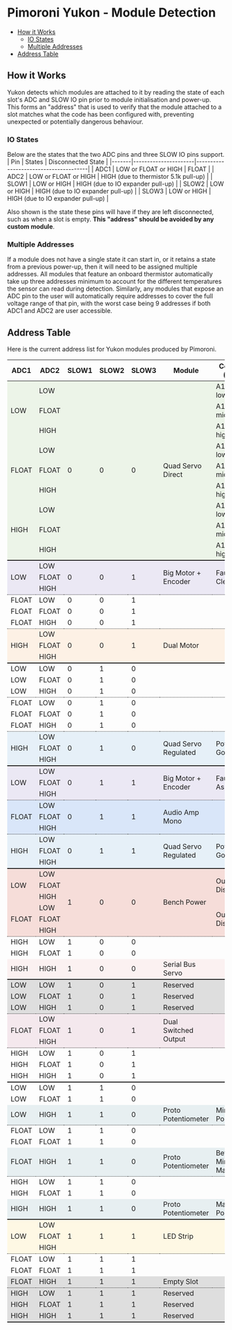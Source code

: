 # Pimoroni Yukon - Module Detection <!-- omit in toc -->

- [How it Works](#how-it-works)
  - [IO States](#io-states)
  - [Multiple Addresses](#multiple-addresses)
- [Address Table](#address-table)

## How it Works

Yukon detects which modules are attached to it by reading the state of each slot's ADC and SLOW IO pin prior to module initialisation and power-up. This forms an "address" that is used to verify that the module attached to a slot matches what the code has been configured with, preventing unexpected or potentially dangerous behaviour.

### IO States

Below are the states that the two ADC pins and three SLOW IO pins support.
| Pin   | States               | Disconnected State                    |
|-------|----------------------|---------------------------------------|
| ADC1  | LOW or FLOAT or HIGH | FLOAT                                 |
| ADC2  | LOW or FLOAT or HIGH | HIGH (due to thermistor 5.1k pull-up) |
| SLOW1 | LOW or HIGH          | HIGH (due to IO expander pull-up)     |
| SLOW2 | LOW or HIGH          | HIGH (due to IO expander pull-up)     |
| SLOW3 | LOW or HIGH          | HIGH (due to IO expander pull-up)     |

Also shown is the state these pins will have if they are left disconnected, such as when a slot is empty. **This "address" should be avoided by any custom module**.

### Multiple Addresses

If a module does not have a single state it can start in, or it retains a state from a previous power-up, then it will need to be assigned multiple addresses. All modules that feature an onboard thermistor automatically take up three addresses minimum to account for the different temperatures the sensor can read during detection. Similarly, any modules that expose an ADC pin to the user will automatically require addresses to cover the full voltage range of that pin, with the worst case being 9 addresses if both ADC1 and ADC2 are user accessible.


## Address Table

Here is the current address list for Yukon modules produced by Pimoroni.

<table>
    <thead>
        <tr>
            <th>ADC1</th><th>ADC2</th><th>SLOW1</th><th>SLOW2</th><th>SLOW3</th><th>Module</th><th>Condition (if any)</th>
        </tr>
    </thead>
    <tbody>
        <!-- Quad Servo Direct -->
        <tr style="background-color:rgba(182, 215, 168, 0.25);">
            <td rowspan=3>LOW</td>
            <td>LOW</td>
            <td rowspan=9>0</td>
            <td rowspan=9>0</td>
            <td rowspan=9>0</td>
            <td rowspan=9>Quad Servo Direct</td>
            <td>A1 low, A2 low</td>
        </tr>
        <tr style="background-color:rgba(182, 215, 168, 0.25);">
            <td>FLOAT</td>
            <td>A1 low, A2 mid</td>
        </tr>
        <tr style="background-color:rgba(182, 215, 168, 0.25);">
            <td>HIGH</td>
            <td>A1 low, A2 high</td>
        </tr>
        <tr style="background-color:rgba(182, 215, 168, 0.25);">
            <td rowspan=3>FLOAT</td>
            <td>LOW</td>
            <td>A1 mid, A2 low</td>
        </tr>
        <tr style="background-color:rgba(182, 215, 168, 0.25);">
            <td>FLOAT</td>
            <td>A1 mid, A2 mid</td>
        </tr>
        <tr style="background-color:rgba(182, 215, 168, 0.25);">
            <td>HIGH</td>
            <td>A1 mid, A2 high</td>
        </tr>
        <tr style="background-color:rgba(182, 215, 168, 0.25);">
            <td rowspan=3>HIGH</td>
            <td>LOW</td>
            <td>A1 high, A2 low</td>
        </tr>
        <tr style="background-color:rgba(182, 215, 168, 0.25);">
            <td>FLOAT</td>
            <td>A1 high, A2 mid</td>
        </tr>
        <tr style="background-color:rgba(182, 215, 168, 0.25);">
            <td>HIGH</td>
            <td>A1 high, A2 high</td>
        </tr>
        <!-- Big Motor -->
        <tr style="border-top: 2px solid; background-color:rgba(180, 167, 214, 0.25);">
            <td rowspan=3>LOW</td>
            <td>LOW</td>
            <td rowspan=3>0</td>
            <td rowspan=3>0</td>
            <td rowspan=3>1</td>
            <td rowspan=3>Big Motor + Encoder</td>
            <td rowspan=3>Fault Cleared</td>
        </tr>
        <tr style="background-color:rgba(180, 167, 214, 0.25);">
            <td>FLOAT</td>
        </tr>
        <tr style="background-color:rgba(180, 167, 214, 0.25);">
            <td>HIGH</td>
        </tr>
        <!-- Vacant -->
        <tr style="border-top: 1.5px dotted;">
            <td>FLOAT</td><td>LOW</td><td>0</td><td>0</td><td>1</td><td></td><td></td>
        </tr>
        <tr>
            <td>FLOAT</td><td>FLOAT</td><td>0</td><td>0</td><td>1</td><td></td><td></td>
        </tr>
        <tr>
            <td>FLOAT</td><td>HIGH</td><td>0</td><td>0</td><td>1</td><td></td><td></td>
        </tr>
        <!-- Dual Motor / Bipolar Stepper -->
        <tr style="border-top: 1.5px dotted; background-color:rgba(249, 203, 156, 0.25);">
            <td rowspan=3>HIGH</td>
            <td>LOW</td>
            <td rowspan=3>0</td>
            <td rowspan=3>0</td>
            <td rowspan=3>1</td>
            <td rowspan=3>Dual Motor</td>
            <td rowspan=3></td>
        </tr>
        <tr style="background-color:rgba(249, 203, 156, 0.25);">
            <td>FLOAT</td>
        </tr>
        <tr style="background-color:rgba(249, 203, 156, 0.25);">
            <td>HIGH</td>
        </tr>
        <!-- Vacant -->
        <tr style="border-top: 2px solid;">
            <td>LOW</td><td>LOW</td><td>0</td><td>1</td><td>0</td><td></td><td></td>
        </tr>
        <tr>
            <td>LOW</td><td>FLOAT</td><td>0</td><td>1</td><td>0</td><td></td><td></td>
        </tr>
        <tr>
            <td>LOW</td><td>HIGH</td><td>0</td><td>1</td><td>0</td><td></td><td></td>
        </tr>
        <!-- Vacant -->
        <tr style="border-top: 1.5px dotted;">
            <td>FLOAT</td><td>LOW</td><td>0</td><td>1</td><td>0</td><td></td><td></td>
        </tr>
        <tr>
            <td>FLOAT</td><td>FLOAT</td><td>0</td><td>1</td><td>0</td><td></td><td></td>
        </tr>
        <tr>
            <td>FLOAT</td><td>HIGH</td><td>0</td><td>1</td><td>0</td><td></td><td></td>
        </tr>
        <!-- Quad Servo Regulated -->
        <tr style="border-top: 1.5px dotted; background-color:rgba(159, 197, 232, 0.25);">
            <td rowspan=3>HIGH</td>
            <td>LOW</td>
            <td rowspan=3>0</td>
            <td rowspan=3>1</td>
            <td rowspan=3>0</td>
            <td rowspan=3>Quad Servo Regulated</td>
            <td rowspan=3>Power Not Good</td>
        </tr>
        <tr style="background-color:rgba(159, 197, 232, 0.25);">
            <td>FLOAT</td>
        </tr>
        <tr style="background-color:rgba(159, 197, 232, 0.25);">
            <td>HIGH</td>
        </tr>
        <!-- Big Motor + Encoder -->
        <tr style="border-top: 2px solid; background-color:rgba(180, 167, 214, 0.25);">
            <td rowspan=3>LOW</td>
            <td>LOW</td>
            <td rowspan=3>0</td>
            <td rowspan=3>1</td>
            <td rowspan=3>1</td>
            <td rowspan=3>Big Motor + Encoder</td>
            <td rowspan=3>Fault Asserted</td>
        </tr>
        <tr style="background-color:rgba(180, 167, 214, 0.25);">
            <td>FLOAT</td>
        </tr>
        <tr style="background-color:rgba(180, 167, 214, 0.25);">
            <td>HIGH</td>
        </tr>
        <!-- Audio Amp -->
        <tr style="border-top: 1.5px dotted; background-color:rgba(109, 158, 235, 0.25);">
            <td rowspan=3>FLOAT</td>
            <td>LOW</td>
            <td rowspan=3>0</td>
            <td rowspan=3>1</td>
            <td rowspan=3>1</td>
            <td rowspan=3>Audio Amp Mono</td>
            <td rowspan=3></td>
        </tr>
        <tr style="background-color:rgba(109, 158, 235, 0.25);">
            <td>FLOAT</td>
        </tr>
        <tr style="background-color:rgba(109, 158, 235, 0.25);">
            <td>HIGH</td>
        </tr>
        <!-- Quad Servo Regulated -->
        <tr style="border-top: 1.5px dotted; background-color:rgba(159, 197, 232, 0.25);">
            <td rowspan=3>HIGH</td>
            <td>LOW</td>
            <td rowspan=3>0</td>
            <td rowspan=3>1</td>
            <td rowspan=3>1</td>
            <td rowspan=3>Quad Servo Regulated</td>
            <td rowspan=3>Power Good</td>
        </tr>
        <tr style="background-color:rgba(159, 197, 232, 0.25);">
            <td>FLOAT</td>
        </tr>
        <tr style="background-color:rgba(159, 197, 232, 0.25);">
            <td>HIGH</td>
        </tr>
        <!-- Bench Power -->
        <tr style="border-top: 2px solid; background-color:rgba(221, 126, 107, 0.25);">
            <td rowspan=3>LOW</td>
            <td>LOW</td>
            <td rowspan=6>1</td>
            <td rowspan=6>0</td>
            <td rowspan=6>0</td>
            <td rowspan=6>Bench Power</td>
            <td rowspan=3>Output Discharged</td>
        </tr>
        <tr style="background-color:rgba(221, 126, 107, 0.25);">
            <td>FLOAT</td>
        </tr>
        <tr style="background-color:rgba(221, 126, 107, 0.25);">
            <td>HIGH</td>
        </tr>
        <tr style="background-color:rgba(221, 126, 107, 0.25);">
            <td rowspan=3>FLOAT</td>
            <td>LOW</td>
            <td rowspan=3>Output Discharging</td>
        </tr>
        <tr style="background-color:rgba(221, 126, 107, 0.25);">
            <td>FLOAT</td>
        </tr>
        <tr style="background-color:rgba(221, 126, 107, 0.25);">
            <td>HIGH</td>
        </tr>
        <!-- Vacant -->
        <tr style="border-top: 1.5px dotted;">
            <td>HIGH</td><td>LOW</td><td>1</td><td>0</td><td>0</td><td></td><td></td>
        </tr>
        <tr>
            <td>HIGH</td><td>FLOAT</td><td>1</td><td>0</td><td>0</td><td></td><td></td>
        </tr>
        <!-- Serial Bus Servo -->
        <tr style="background-color:rgba(244, 204, 204, 0.25);">
            <td>HIGH</td><td>HIGH</td><td>1</td><td>0</td><td>0</td><td>Serial Bus Servo</td><td></td>
        </tr>
        <!-- Reserved -->
        <tr style="border-top: 2px solid; background-color:rgba(128, 128, 128, 0.25);">
            <td>LOW</td><td>LOW</td><td>1</td><td>0</td><td>1</td><td>Reserved</td><td></td>
        </tr>
        <tr style="background-color:rgba(128, 128, 128, 0.25);">
            <td>LOW</td><td>FLOAT</td><td>1</td><td>0</td><td>1</td><td>Reserved</td><td></td>
        </tr>
        <tr style="background-color:rgba(128, 128, 128, 0.25);">
            <td>LOW</td><td>HIGH</td><td>1</td><td>0</td><td>1</td><td>Reserved</td><td></td>
        </tr>
        <!-- Dual Switched Output -->
        <tr style="border-top: 1.5px dotted; background-color:rgba(213, 166, 189, 0.25);">
            <td rowspan=3>FLOAT</td>
            <td>LOW</td>
            <td rowspan=3>1</td>
            <td rowspan=3>0</td>
            <td rowspan=3>1</td>
            <td rowspan=3>Dual Switched Output</td>
            <td rowspan=3></td>
        </tr>
        <tr style="background-color:rgba(213, 166, 189, 0.25);">
            <td>FLOAT</td>
        </tr>
        <tr style="background-color:rgba(213, 166, 189, 0.25);">
            <td>HIGH</td>
        </tr>
        <!-- Vacant -->
        <tr style="border-top: 1.5px dotted;">
            <td>HIGH</td><td>LOW</td><td>1</td><td>0</td><td>1</td><td></td><td></td>
        </tr>
        <tr>
            <td>HIGH</td><td>FLOAT</td><td>1</td><td>0</td><td>1</td><td></td><td></td>
        </tr>
        <tr>
            <td>HIGH</td><td>HIGH</td><td>1</td><td>0</td><td>1</td><td></td><td></td>
        </tr>
        <tr style="border-top: 2px solid;">
            <td>LOW</td><td>LOW</td><td>1</td><td>1</td><td>0</td><td></td><td></td>
        </tr>
        <tr>
            <td>LOW</td><td>FLOAT</td><td>1</td><td>1</td><td>0</td><td></td><td></td>
        </tr>
        <!-- Proto Potentiometer -->
        <tr style="background-color:rgba(162, 196, 201, 0.25);">
            <td>LOW</td><td>HIGH</td><td>1</td><td>1</td><td>0</td><td>Proto Potentiometer</td><td>Min Position</td>
        </tr>
        <!-- Vacant -->
        <tr style="border-top: 1.5px dotted;">
            <td>FLOAT</td><td>LOW</td><td>1</td><td>1</td><td>0</td><td></td><td></td>
        </tr>
        <tr>
            <td>FLOAT</td><td>FLOAT</td><td>1</td><td>1</td><td>0</td><td></td><td></td>
        </tr>
        <!-- Proto Potentiometer -->
        <tr style="background-color:rgba(162, 196, 201, 0.25);">
            <td>FLOAT</td><td>HIGH</td><td>1</td><td>1</td><td>0</td><td>Proto Potentiometer</td><td>Between Min and Max</td>
        </tr>
        <!-- Vacant -->
        <tr style="border-top: 1.5px dotted;">
            <td>HIGH</td><td>LOW</td><td>1</td><td>1</td><td>0</td><td></td><td></td>
        </tr>
        <tr>
            <td>HIGH</td><td>FLOAT</td><td>1</td><td>1</td><td>0</td><td></td><td></td>
        </tr>
        <!-- Proto Potentiometer -->
        <tr style="background-color:rgba(162, 196, 201, 0.25);">
            <td>HIGH</td><td>HIGH</td><td>1</td><td>1</td><td>0</td><td>Proto Potentiometer</td><td>Max Position</td>
        </tr>
        <!-- LED Strip -->
        <tr style="border-top: 2px solid; background-color:rgba(255, 229, 153, 0.25);">
            <td rowspan=3>LOW</td>
            <td>LOW</td>
            <td rowspan=3>1</td>
            <td rowspan=3>1</td>
            <td rowspan=3>1</td>
            <td rowspan=3>LED Strip</td>
            <td rowspan=3></td>
        </tr>
        <tr style="background-color:rgba(255, 229, 153, 0.25);">
            <td>FLOAT</td>
        </tr>
        <tr style="background-color:rgba(255, 229, 153, 0.25);">
            <td>HIGH</td>
        </tr>
        <!-- Vacant -->
        <tr style="border-top: 1.5px dotted;">
            <td>FLOAT</td><td>LOW</td><td>1</td><td>1</td><td>1</td><td></td><td></td>
        </tr>
        <tr>
            <td>FLOAT</td><td>FLOAT</td><td>1</td><td>1</td><td>1</td><td></td><td></td>
        </tr>
        <!-- Empty Slot -->
        <tr style="background-color:rgba(128, 128, 128, 0.25);">
            <td>FLOAT</td><td>HIGH</td><td>1</td><td>1</td><td>1</td><td>Empty Slot</td><td></td>
        </tr>
        <!-- Reserved -->
        <tr style="border-top: 1.5px dotted; background-color:rgba(128, 128, 128, 0.25);">
            <td>HIGH</td><td>LOW</td><td>1</td><td>1</td><td>1</td><td>Reserved</td><td></td>
        </tr>
        <tr style="background-color:rgba(128, 128, 128, 0.25);">
            <td>HIGH</td><td>FLOAT</td><td>1</td><td>1</td><td>1</td><td>Reserved</td><td></td>
        </tr>
        <tr style="border-bottom: 2px solid;background-color:rgba(128, 128, 128, 0.25);">
            <td>HIGH</td><td>HIGH</td><td>1</td><td>1</td><td>1</td><td>Reserved</td><td></td>
        </tr>
    </tbody>
</table>
